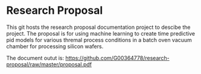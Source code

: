 # Research Proposal
This git hosts the research proposal documentation project to descibe the project. The proposal is for using machine learning to create time predictive pid models for various thremal process conditions in a batch oven vacuum chamber for processing silicon wafers.

The document outut is: https://github.com/G00364778/research-proposal/raw/master/proposal.pdf

